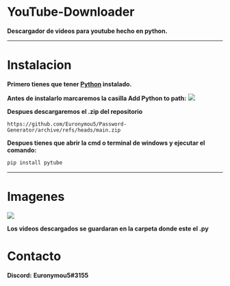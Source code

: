 # YouTube-Downloader
**Descargador de videos para youtube hecho en python.**

---------

# Instalacion
**Primero tienes que tener [Python](https://www.python.org/downloads/) instalado.**

**Antes de instalarlo marcaremos la casilla Add Python to path:**
<img src="https://miro.medium.com/max/1344/0*7nOyowsPsGI19pZT.png">

**Despues descargaremos el .zip del repositorio**
```
https://github.com/Euronymou5/Password-Generator/archive/refs/heads/main.zip
```

**Despues tienes que abrir la cmd o terminal de windows y ejecutar el comando:**
```bash
pip install pytube
```
------------------

# Imagenes

<img src="https://media.discordapp.net/attachments/995599976463859713/1061539803247677490/image.png?width=380&height=222">

**Los videos descargados se guardaran en la carpeta donde este el .py**

# Contacto
**Discord:** **Euronymou5#3155**
